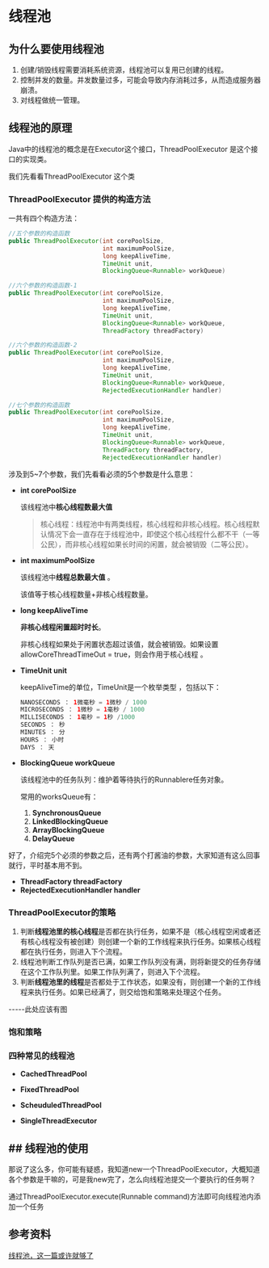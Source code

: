 # 线程池

## 为什么要使用线程池

1. 创建/销毁线程需要消耗系统资源，线程池可以复用已创建的线程。
2. 控制并发的数量。并发数量过多，可能会导致内存消耗过多，从而造成服务器崩溃。
3. 对线程做统一管理。

##  线程池的原理

Java中的线程池的概念是在Executor这个接口，ThreadPoolExecutor 是这个接口的实现类。

我们先看看ThreadPoolExecutor 这个类

### ThreadPoolExecutor 提供的构造方法

一共有四个构造方法：

```java
//五个参数的构造函数
public ThreadPoolExecutor(int corePoolSize,
                          int maximumPoolSize,
                          long keepAliveTime,
                          TimeUnit unit,
                          BlockingQueue<Runnable> workQueue)

//六个参数的构造函数-1
public ThreadPoolExecutor(int corePoolSize,
                          int maximumPoolSize,
                          long keepAliveTime,
                          TimeUnit unit,
                          BlockingQueue<Runnable> workQueue,
                          ThreadFactory threadFactory)

//六个参数的构造函数-2
public ThreadPoolExecutor(int corePoolSize,
                          int maximumPoolSize,
                          long keepAliveTime,
                          TimeUnit unit,
                          BlockingQueue<Runnable> workQueue,
                          RejectedExecutionHandler handler)

//七个参数的构造函数
public ThreadPoolExecutor(int corePoolSize,
                          int maximumPoolSize,
                          long keepAliveTime,
                          TimeUnit unit,
                          BlockingQueue<Runnable> workQueue,
                          ThreadFactory threadFactory,
                          RejectedExecutionHandler handler)

```

涉及到5~7个参数，我们先看看必须的5个参数是什么意思：

* **int  corePoolSize** 

  该线程池中**核心线程数最大值** 

  > 核心线程：线程池中有两类线程，核心线程和非核心线程。核心线程默认情况下会一直存在于线程池中，即使这个核心线程什么都不干（一等公民），而非核心线程如果长时间的闲置，就会被销毁（二等公民）。

* **int maximumPoolSize** 

  该线程池中**线程总数最大值** 。

  该值等于核心线程数量+非核心线程数量。

* **long keepAliveTime** 

  **非核心线程闲置超时时长**。

  非核心线程如果处于闲置状态超过该值，就会被销毁。如果设置allowCoreThreadTimeOut = true，则会作用于核心线程 。

* **TimeUnit unit** 

  keepAliveTime的单位，TimeUnit是一个枚举类型 ，包括以下：

  ```java
  NANOSECONDS ： 1微毫秒 = 1微秒 / 1000
  MICROSECONDS ： 1微秒 = 1毫秒 / 1000
  MILLISECONDS ： 1毫秒 = 1秒 /1000
  SECONDS ： 秒
  MINUTES ： 分
  HOURS ： 小时
  DAYS ： 天
  ```

* **BlockingQueue workQueue** 

  该线程池中的任务队列：维护着等待执行的Runnablere任务对象。

  常用的worksQueue有：

  1. **SynchronousQueue** 
  2. **LinkedBlockingQueue** 
  3. **ArrayBlockingQueue** 
  4. **DelayQueue** 

好了，介绍完5个必须的参数之后，还有两个打酱油的参数，大家知道有这么回事就行，平时基本用不到。

* **ThreadFactory threadFactory** 
* **RejectedExecutionHandler handler** 

### ThreadPoolExecutor的策略

1. 判断**线程池里的核心线程**是否都在执行任务，如果不是（核心线程空闲或者还有核心线程没有被创建）则创建一个新的工作线程来执行任务。如果核心线程都在执行任务，则进入下个流程。 
2. 线程池判断工作队列是否已满，如果工作队列没有满，则将新提交的任务存储在这个工作队列里。如果工作队列满了，则进入下个流程。 
3. 判断**线程池里的线程**是否都处于工作状态，如果没有，则创建一个新的工作线程来执行任务。如果已经满了，则交给饱和策略来处理这个任务。 

-----此处应该有图



### 饱和策略

### 四种常见的线程池

* **CachedThreadPool**

* **FixedThreadPool**

* **ScheuduledThreadPool**

* **SingleThreadExecutor**

  

## ## 线程池的使用

那说了这么多，你可能有疑惑，我知道new一个ThreadPoolExecutor，大概知道各个参数是干嘛的，可是我new完了，怎么向线程池提交一个要执行的任务啊？

通过ThreadPoolExecutor.execute(Runnable command)方法即可向线程池内添加一个任务



## 参考资料

[线程池，这一篇或许就够了](https://blog.csdn.net/lift_class/article/details/70216690)

